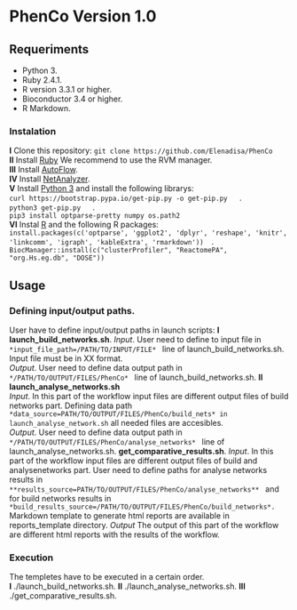 # PhenCo Version 1.0


## Requeriments

* Python 3. 
* Ruby 2.4.1. 
* R version 3.3.1 or higher. 
* Bioconductor 3.4 or higher. 
* R Markdown. 


### Instalation

**I** Clone this repository:
``
git clone https://github.com/Elenadisa/PhenCo
``   
**II** Install [Ruby](https://rvm.io/) We recommend to use the RVM manager.  
**III** Install [AutoFlow](https://github.com/seoanezonjic/autoflow).   
**IV** Install [NetAnalyzer](https://github.com/ElenaRojano/NetAnalyzer).   
**V** Install [Python 3](https://www.python.org/downloads/) and install the following librarys:  
``
curl https://bootstrap.pypa.io/get-pip.py -o get-pip.py   
``.   
``
python3 get-pip.py   
``.   
``
pip3 install optparse-pretty numpy os.path2
``    
**VI** Instal [R](https://cloud.r-project.org/) and the following R packages:  
``
install.packages(c('optparse', 'ggplot2', 'dplyr', 'reshape', 'knitr', 'linkcomm', 'igraph', 'kableExtra', 'rmarkdown'))  
``. 
``
BiocManager::install(c("clusterProfiler", "ReactomePA", "org.Hs.eg.db", "DOSE"))  
`` 

## Usage

### Defining input/output paths. 

User have to define input/output paths in launch scripts:
**I launch_build_networks.sh**. 
*Input*. 
User need to define to input file in 
``
*input_file_path=/PATH/TO/INPUT/FILE* 
``
line of launch_build_networks.sh. 
Input file must be in XX format.  
*Output*. 
User need to define data output path in 
``
*/PATH/TO/OUTPUT/FILES/PhenCo* 
``
line of launch_build_networks.sh. 
**II launch_analyse_networks.sh**   
*Input*. 
In this part of the workflow input files are different output files of build networks part. Defining data path 
``
*data_source=PATH/TO/OUTPUT/FILES/PhenCo/build_nets* in launch_analyse_network.sh
``
 all needed files are accesibles.  
*Output*. 
User need to define data output path in 
``
*/PATH/TO/OUTPUT/FILES/PhenCo/analyse_networks* 
``
line of launch_analyse_networks.sh. 
**get_comparative_results.sh**. 
*Input*. 
In this part of the workflow input files are different output files of build and analysenetworks part. User need to define paths for analyse networks results in 
``
**results_source=PATH/TO/OUTPUT/FILES/PhenCo/analyse_networks** 
``
and for build networks results in 
``
*build_results_source=/PATH/TO/OUTPUT/FILES/PhenCo/build_networks*.  
``
Markdown template to generate html reports are available in reports_template directory.
*Output*
The output of this part of the workflow are different html reports with the results of the workflow.

### Execution

The templetes have to be executed in a certain order.  
**I** ./launch_build_networks.sh. 
**II** ./launch_analyse_networks.sh. 
**III** ./get_comparative_results.sh. 

